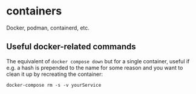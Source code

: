 # containers

Docker, podman, containerd, etc.

## Useful docker-related commands

The equivalent of `docker compose down` but for a single container, useful if e.g. a hash is prepended to the name for some reason and you want to clean it up by recreating the container:

    docker-compose rm -s -v yourService
